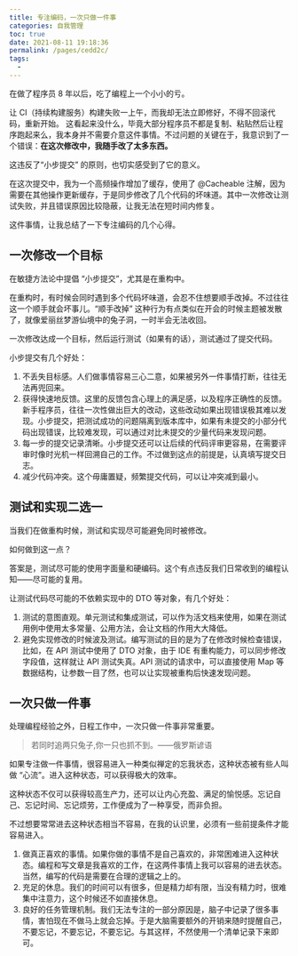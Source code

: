 ```yaml
---
title: 专注编码，一次只做一件事
categories: 自我管理
toc: true
date: 2021-08-11 19:18:36
permalink: /pages/cedd2c/
tags: 
  - 
---
```


在做了程序员 8 年以后，吃了编程上一个小小的亏。

让 CI（持续构建服务）构建失败一上午，而我却无法立即修好，不得不回滚代码，重新开始。
这看起来没什么，毕竟大部分程序员不都是复制、粘贴然后让程序跑起来么，我本身并不需要介意这件事情。不过问题的关键在于，我意识到了一个错误：**在这次修改中，我随手改了太多东西。**

这违反了“小步提交” 的原则，也切实感受到了它的意义。

在这次提交中，我为一个高频操作增加了缓存，使用了 @Cacheable 注解，因为需要在其他操作更新缓存，于是同步修改了几个代码的坏味道。其中一次修改让测试失败，并且错误原因比较隐蔽，让我无法在短时间内修复。

这件事情，让我总结了一下专注编码的几个心得。

## 一次修改一个目标

在敏捷方法论中提倡 “小步提交”，尤其是在重构中。

在重构时，有时候会同时遇到多个代码坏味道，会忍不住想要顺手改掉。不过往往这一个顺手就会坏事儿。“顺手改掉” 这种行为有点类似在开会的时候主题被发散了，就像爱丽丝梦游仙境中的兔子洞，一时半会无法收回。

一次修改达成一个目标，然后运行测试（如果有的话），测试通过了提交代码。

小步提交有几个好处：

1. 不丢失目标感。人们做事情容易三心二意，如果被另外一件事情打断，往往无法再兜回来。
2. 获得快速地反馈。这里的反馈包含心理上的满足感，以及程序正确性的反馈。新手程序员，往往一次性做出巨大的改动，这些改动如果出现错误极其难以发现。小步提交，把测试成功的问题隔离到版本库中，如果有未提交的小部分代码出现错误，比较难发现，可以通过对比未提交的少量代码来发现问题。
3. 每一步的提交记录清晰。小步提交还可以让后续的代码评审更容易，在需要评审时像时光机一样回溯自己的工作。不过做到这点的前提是，认真填写提交日志。
4. 减少代码冲突。这个毋庸置疑，频繁提交代码，可以让冲突减到最小。

## 测试和实现二选一

当我们在做重构时候，测试和实现尽可能避免同时被修改。

如何做到这一点？

答案是，测试尽可能的使用字面量和硬编码。这个有点违反我们日常收到的编程认知——尽可能的复用。

让测试代码尽可能的不依赖实现中的 DTO 等对象，有几个好处：

1. 测试的意图直观。单元测试和集成测试，可以作为活文档来使用，如果在测试用例中使用太多常量、公用方法，会让文档的作用大大降低。
2. 避免实现修改的时候波及测试。编写测试的目的是为了在修改时候检查错误，比如，在 API 测试中使用了 DTO 对象，由于 IDE 有重构能力，可以同步修改字段值，这样就让 API 测试失真。API 测试的请求中，可以直接使用 Map 等数据结构，让参数一目了然，也可以让实现被重构后快速发现问题。



## 一次只做一件事

处理编程经验之外，日程工作中，一次只做一件事非常重要。

> 若同时追两只兔子,你一只也抓不到。——俄罗斯谚语

如果专注做一件事情，很容易进入一种类似禅定的忘我状态，这种状态被有些人叫做 “心流”。进入这种状态，可以获得极大的效率。

这种状态不仅可以获得较高生产力，还可以让内心充盈、满足的愉悦感。忘记自己、忘记时间、忘记烦劳，工作便成为了一种享受，而非负担。

不过想要常常进去这种状态相当不容易，在我的认识里，必须有一些前提条件才能容易进入。

1. 做真正喜欢的事情。如果你做的事情不是自己喜欢的，非常困难进入这种状态。编程和写文章是我喜欢的工作，在这两件事情上我可以容易的进去状态。当然，编写的代码是需要在合理的逻辑之上的。
2. 充足的休息。我们的时间可以有很多，但是精力却有限，当没有精力时，很难集中注意力，这个时候还不如直接休息。
3. 良好的任务管理机制。我们无法专注的一部分原因是，脑子中记录了很多事情，害怕现在不做马上就会忘掉。于是大脑需要额外的开销来随时提醒自己，不要忘记，不要忘记，不要忘记。与其这样，不然使用一个清单记录下来即可。

